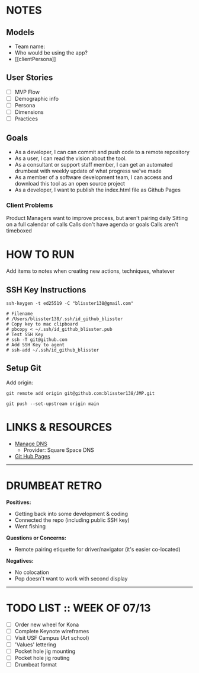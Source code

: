 # NOTES

## Models
- Team name: 
- Who would be using the app?
- [[clientPersona]]

## User Stories
- [ ] MVP Flow
- [ ] Demographic info
- [ ] Persona
- [ ] Dimensions
- [ ] Practices

## Goals
- As a developer, I can can commit and push code to a remote repository
- As a user, I can read the vision about the tool.
- As a consultant or support staff member, I can get an automated drumbeat with weekly update of what progress we've made
- As a member of a software development team, I can access and download this tool as an open source project
- As a developer, I want to publish the index.html file as Github Pages

### Client Problems
Product Managers want to improve process, but aren't pairing daily
Sitting on a full calendar of calls
Calls don't have agenda or goals
Calls aren't timeboxed

# HOW TO RUN
Add items to notes when creating new actions, techniques, whatever

## SSH Key Instructions
```
ssh-keygen -t ed25519 -C "blisster138@gmail.com"

# Filename
# /Users/blisster138/.ssh/id_github_blisster
# Copy key to mac clipboard
# pbcopy < ~/.ssh/id_github_blisster.pub
# Test SSH Key
# ssh -T git@github.com
# Add SSH Key to agent
# ssh-add ~/.ssh/id_github_blisster
```

## Setup Git
Add origin:
```
git remote add origin git@github.com:blisster138/JMP.git

git push --set-upstream origin main
```

# LINKS & RESOURCES
- [Manage DNS](https://account.squarespace.com/domains/managed/custosarcanum.com)
  - Provider: Square Space DNS
- [Git Hub Pages](https://docs.github.com/en/pages/getting-started-with-github-pages/creating-a-github-pages-site#creating-your-site)

---------------------------------------------------

# DRUMBEAT RETRO
**Positives:**
- Getting back into some development & coding
- Connected the repo (including public SSH key)
- Went fishing

**Questions or Concerns:**
- Remote pairing etiquette for driver/navigator (it's easier co-located)

**Negatives:**
- No colocation
- Pop doesn't want to work with second display

---------------------------------------------------

# TODO LIST :: WEEK OF 07/13
- [ ] Order new wheel for Kona
- [ ] Complete Keynote wireframes
- [ ] Visit USF Campus (Art school)
- [ ] 'Values' lettering
- [ ] Pocket hole jig mounting
- [ ] Pocket hole jig routing
- [ ] Drumbeat format